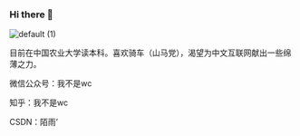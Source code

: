 ### Hi there 👋
![default (1)](https://user-images.githubusercontent.com/77006649/147427572-4a5e467e-395c-49da-bec1-a06629a6c968.jpeg)


目前在中国农业大学读本科。喜欢骑车（山马党），渴望为中文互联网献出一些绵薄之力。

微信公众号：我不是wc

知乎：我不是wc

CSDN：陌雨’

